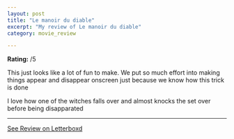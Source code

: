 ```yaml
---
layout: post
title: "Le manoir du diable"
excerpt: "My review of Le manoir du diable"
category: movie_review

---
```


**Rating:** /5

This just looks like a lot of fun to make. We put so much effort into making things appear and disappear onscreen just because we know how this trick is done

I love how one of the witches falls over and almost knocks the set over before being disapparated

<hr>

[See Review on Letterboxd](https://boxd.it/3XhTCN)
